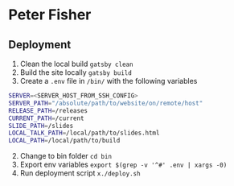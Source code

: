 # Peter Fisher

## Deployment
1. Clean the local build `gatsby clean`
2. Build the site locally `gatsby build`
3. Create a `.env` file in `/bin/` with the following variables
```bash
SERVER=<SERVER_HOST_FROM_SSH_CONFIG>
SERVER_PATH="/absolute/path/to/website/on/remote/host"
RELEASE_PATH=/releases
CURRENT_PATH=/current
SLIDE_PATH=/slides
LOCAL_TALK_PATH=/local/path/to/slides.html
LOCAL_PATH=/local/path/to/build
```

2. Change to bin folder `cd bin`
3. Export env variables `export $(grep -v '^#' .env | xargs -0)`
4. Run deployment script `x./deploy.sh`